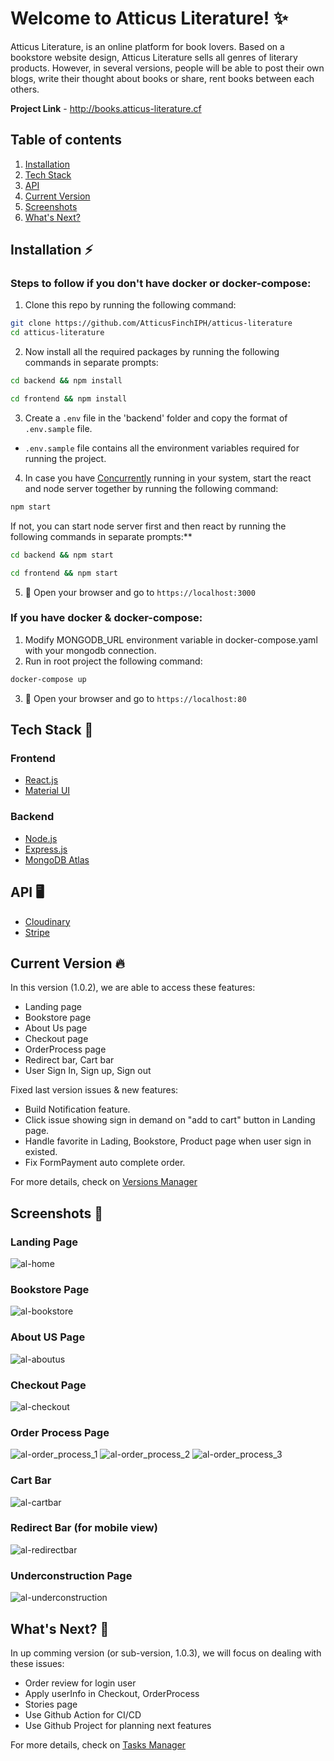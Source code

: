 # Welcome to Atticus Literature! ✨
Atticus Literature, is an online platform for book lovers. Based on a bookstore website design, Atticus Literature sells all genres of literary products. However, in several versions, people will be able to post their own blogs, write their thought about books or share, rent books between each others.

**Project Link** - http://books.atticus-literature.cf

## Table of contents
1. [Installation](#installation-zap)
2. [Tech Stack](#tech-stack-)
3. [API](#api-)
4. [Current Version](#current-version-)
5. [Screenshots](#screenshots-)
6. [What's Next?](#whats-next-)

## Installation :zap:
### Steps to follow if you don't have docker or docker-compose:  
1. Clone this repo by running the following command:
```bash
git clone https://github.com/AtticusFinchIPH/atticus-literature
cd atticus-literature
```
2. Now install all the required packages by running the following commands in separate prompts:
```bash
cd backend && npm install
```
```bash
cd frontend && npm install
```
3. Create a `.env` file in the 'backend' folder and copy the format of `.env.sample` file.
- `.env.sample` file contains all the environment variables required for running the project.  

4. In case you have [Concurrently](https://www.npmjs.com/package/concurrently) running in your system, start the react and node server together by running the following command:
```bash
npm start
```
If not, you can start node server first and then react by running the following commands in separate prompts:**
```bash
cd backend && npm start
```
```bash
cd frontend && npm start
```
5. 🎉  Open your browser and go to  `https://localhost:3000`
### If you have docker & docker-compose:
1. Modify MONGODB_URL environment variable in docker-compose.yaml with your mongodb connection.  
2. Run in root project the following command:
```bash
docker-compose up
```
3. 🎉  Open your browser and go to  `https://localhost:80`

## Tech Stack &#128640;
### Frontend
- [React.js](https://reactjs.org/)
- [Material UI](https://material-ui.com/)
### Backend
- [Node.js](https://nodejs.org/en/)
- [Express.js](https://expressjs.com/)
- [MongoDB Atlas](https://www.mongodb.com/cloud/atlas)
 
## API &#128421;
- [Cloudinary](https://cloudinary.com/)
- [Stripe](https://stripe.com/)

## Current Version &#128293;
In this version (1.0.2), we are able to access these features:
- Landing page
- Bookstore page
- About Us page
- Checkout page
- OrderProcess page
- Redirect bar, Cart bar
- User Sign In, Sign up, Sign out<br>

Fixed last version issues & new features:
- Build Notification feature.
- Click issue showing sign in demand on "add to cart" button in Landing page.
- Handle favorite in Lading, Bookstore, Product page when user sign in existed.
- Fix FormPayment auto complete order.<br>

For more details, check on [Versions Manager](https://github.com/AtticusFinchIPH/atticus-literature/projects/2)

## Screenshots &#128248;
### Landing Page ###
![al-home](https://user-images.githubusercontent.com/45216222/110588413-47c23a00-8175-11eb-9849-c43fe3b35d73.png)
### Bookstore Page ###
![al-bookstore](https://user-images.githubusercontent.com/45216222/110588400-43961c80-8175-11eb-807d-88c19e54702d.png)
### About US Page ###
![al-aboutus](https://user-images.githubusercontent.com/45216222/110588385-3e38d200-8175-11eb-82a7-19aa71038f33.png)
### Checkout Page
![al-checkout](https://user-images.githubusercontent.com/45216222/110588409-46910d00-8175-11eb-8dd2-a9a4af637c96.png)
### Order Process Page
![al-order_process_1](https://user-images.githubusercontent.com/45216222/110588418-48f36700-8175-11eb-85bb-1786e3518c4b.png)
![al-order_process_2](https://user-images.githubusercontent.com/45216222/110588448-50b30b80-8175-11eb-8b8b-0fe4c9e5eb50.png)
![al-order_process_3](https://user-images.githubusercontent.com/45216222/110588420-498bfd80-8175-11eb-9058-f79181edd8c1.png)
### Cart Bar
![al-cartbar](https://user-images.githubusercontent.com/45216222/110588404-455fe000-8175-11eb-84fc-1359fcb26e8b.png)
### Redirect Bar (for mobile view) ###
![al-redirectbar](https://user-images.githubusercontent.com/45216222/110588424-4a249400-8175-11eb-9bf8-6b1560a64570.png)
### Underconstruction Page
![al-underconstruction](https://user-images.githubusercontent.com/45216222/110588427-4abd2a80-8175-11eb-8fbd-1a1cc73c10e1.png)


## What's Next? &#127993;
In up comming version (or sub-version, 1.0.3), we will focus on dealing with these issues:
- Order review for login user
- Apply userInfo in Checkout, OrderProcess
- Stories page
- Use Github Action for CI/CD
- Use Github Project for planning next features<br>

For more details, check on [Tasks Manager](https://github.com/AtticusFinchIPH/atticus-literature/projects/1)
